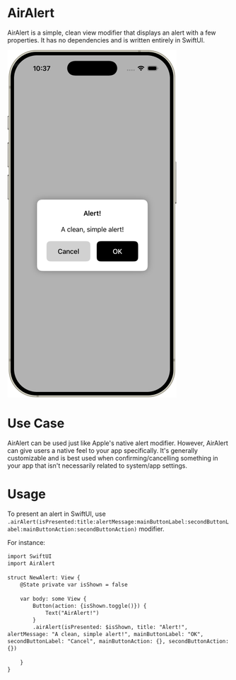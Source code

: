 # AirAlert
AirAlert is a simple, clean view modifier that displays an alert with a few properties. It has no dependencies and is written entirely in SwiftUI. 

![Header Image](Assets/AirAlert1.png)

# Use Case
AirAlert can be used just like Apple's native alert modifier. However, AirAlert can give users a native feel to your app specifically. It's generally customizable and is best used when confirming/cancelling something in your app that isn't necessarily related to system/app settings.

# Usage
To present an alert in SwiftUI, use `.airAlert(isPresented:title:alertMessage:mainButtonLabel:secondButtonLabel:mainButtonAction:secondButtonAction)` modifier. 

For instance:
```
import SwiftUI
import AirAlert

struct NewAlert: View {
    @State private var isShown = false
    
    var body: some View {
        Button(action: {isShown.toggle()}) {
            Text("AirAlert!")
        }
        .airAlert(isPresented: $isShown, title: "Alert!", alertMessage: "A clean, simple alert!", mainButtonLabel: "OK", secondButtonLabel: "Cancel", mainButtonAction: {}, secondButtonAction: {})
        
    }
}
```

